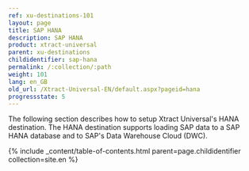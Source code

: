 ```yaml
---
ref: xu-destinations-101
layout: page
title: SAP HANA
description: SAP HANA
product: xtract-universal
parent: xu-destinations
childidentifier: sap-hana
permalink: /:collection/:path
weight: 101
lang: en_GB
old_url: /Xtract-Universal-EN/default.aspx?pageid=hana
progressstate: 5
---
```


The following section describes how to setup Xtract Universal's HANA destination.
The HANA destination supports loading SAP data to a SAP HANA database and to SAP's Data Warehouse Cloud (DWC). <br>


{% include _content/table-of-contents.html parent=page.childidentifier collection=site.en %}
